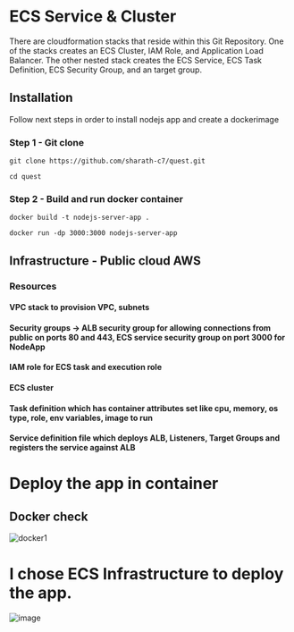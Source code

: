 # ECS Service & Cluster

There are cloudformation stacks that reside within this Git Repository. One of the stacks creates an ECS Cluster, IAM Role, and Application Load Balancer. The other nested stack creates the ECS Service, ECS Task Definition, ECS Security Group, and an target group.

## Installation

Follow next steps in order to install nodejs app and create a dockerimage

### Step 1 - Git clone 

```
git clone https://github.com/sharath-c7/quest.git
```

```
cd quest
```

### Step 2 - Build and run docker container

```
docker build -t nodejs-server-app .
```

```
docker run -dp 3000:3000 nodejs-server-app
```

## Infrastructure - Public cloud AWS
### Resources
#### VPC stack to provision VPC, subnets
#### Security groups -> ALB security group for allowing connections from public on ports 80 and 443, ECS service security group on port 3000 for NodeApp
#### IAM role for ECS task and execution role
#### ECS cluster
#### Task definition which has container attributes set like cpu, memory, os type, role, env variables, image to run
#### Service definition file which deploys ALB, Listeners, Target Groups and registers the service against ALB

# Deploy the app in container
## Docker check
![docker1](https://github.com/user-attachments/assets/a90533e6-051d-4b76-8106-6f895ad31413)

# I chose ECS Infrastructure to deploy the app.
![image](https://github.com/user-attachments/assets/638c1d03-007e-46dd-9fc4-8bbbe9689773)
